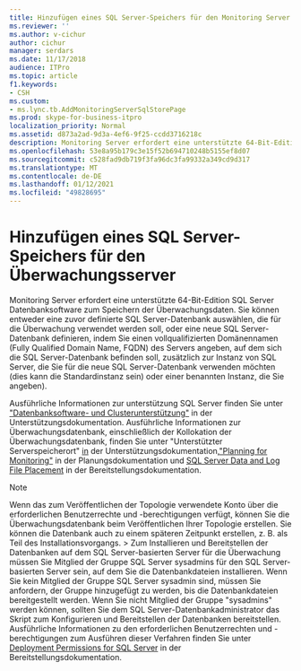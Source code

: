 ```yaml
---
title: Hinzufügen eines SQL Server-Speichers für den Monitoring Server
ms.reviewer: ''
ms.author: v-cichur
author: cichur
manager: serdars
ms.date: 11/17/2018
audience: ITPro
ms.topic: article
f1.keywords:
- CSH
ms.custom:
- ms.lync.tb.AddMonitoringServerSqlStorePage
ms.prod: skype-for-business-itpro
localization_priority: Normal
ms.assetid: d873a2ad-9d3a-4ef6-9f25-ccdd3716218c
description: Monitoring Server erfordert eine unterstützte 64-Bit-Edition SQL Server Datenbanksoftware zum Speichern der Überwachungsdaten. Sie können entweder eine zuvor definierte SQL Server-Datenbank auswählen, die für die Überwachung verwendet werden soll, oder eine neue SQL Server-Datenbank definieren, indem Sie einen vollqualifizierten Domänennamen (Fully Qualified Domain Name, FQDN) des Servers angeben, auf dem sich die SQL Server-Datenbank befindet, zusätzlich zur Instanz von SQL Server, die Sie für die neue SQL Server-Datenbank verwenden möchten (dies kann die Standardinstanz sein) oder einer benannten Instanz, die Sie angeben).
ms.openlocfilehash: 53e8a95b179c3e15f52b694710248b5155ef8d07
ms.sourcegitcommit: c528fad9db719f3fa96dc3fa99332a349cd9d317
ms.translationtype: MT
ms.contentlocale: de-DE
ms.lasthandoff: 01/12/2021
ms.locfileid: "49828695"
---
```

# <a name="add-monitoring-server-sql-server-store"></a>Hinzufügen eines SQL Server-Speichers für den Überwachungsserver

Monitoring Server erfordert eine unterstützte 64-Bit-Edition SQL Server Datenbanksoftware zum Speichern der Überwachungsdaten. Sie können entweder eine zuvor definierte SQL Server-Datenbank auswählen, die für die Überwachung verwendet werden soll, oder eine neue SQL Server-Datenbank definieren, indem Sie einen vollqualifizierten Domänennamen (Fully Qualified Domain Name, FQDN) des Servers angeben, auf dem sich die SQL Server-Datenbank befinden soll, zusätzlich zur Instanz von SQL Server, die Sie für die neue SQL Server-Datenbank verwenden möchten (dies kann die Standardinstanz sein) oder einer benannten Instanz, die Sie angeben).

Ausführliche Informationen zur unterstützung SQL Server finden Sie unter ["Datenbanksoftware- und Clusterunterstützung"](https://technet.microsoft.com/library/e05d0032-bbea-4e61-987d-d07b1c045fd5.aspx) in der Unterstützungsdokumentation. Ausführliche Informationen zur Überwachungsdatenbank, einschließlich der Kollokation der Überwachungsdatenbank, finden Sie unter "Unterstützter Serverspeicherort" [in](https://technet.microsoft.com/library/3be990a1-5485-4b83-b73f-947ac97821f9.aspx) der Unterstützungsdokumentation,["Planning for Monitoring"](https://technet.microsoft.com/library/26cead5a-183c-42f1-a4b0-0e8d61c6159d.aspx) in der Planungsdokumentation und [SQL Server Data and Log File Placement](https://technet.microsoft.com/library/67aa525b-8aa3-474f-827e-8e1d4697f30f.aspx) in der Bereitstellungsdokumentation.

> [!NOTE]
> Wenn das zum Veröffentlichen der Topologie verwendete Konto über die erforderlichen Benutzerrechte und -berechtigungen verfügt, können Sie die Überwachungsdatenbank beim Veröffentlichen Ihrer Topologie erstellen. Sie können die Datenbank auch zu einem späteren Zeitpunkt erstellen, z. B. als Teil des Installationsvorgangs. > Zum Installieren und Bereitstellen der Datenbanken auf dem SQL Server-basierten Server für die Überwachung müssen Sie Mitglied der Gruppe SQL Server sysadmins für den SQL Server-basierten Server sein, auf dem Sie die Datenbankdateien installieren. Wenn Sie kein Mitglied der Gruppe SQL Server sysadmin sind, müssen Sie anfordern, der Gruppe hinzugefügt zu werden, bis die Datenbankdateien bereitgestellt werden. Wenn Sie nicht Mitglied der Gruppe "sysadmins" werden können, sollten Sie dem SQL Server-Datenbankadministrator das Skript zum Konfigurieren und Bereitstellen der Datenbanken bereitstellen. Ausführliche Informationen zu den erforderlichen Benutzerrechten und -berechtigungen zum Ausführen dieser Verfahren finden Sie unter [Deployment Permissions for SQL Server](https://technet.microsoft.com/library/56ea0c02-bcf5-4d45-aa13-570531c29074.aspx) in der Bereitstellungsdokumentation.


